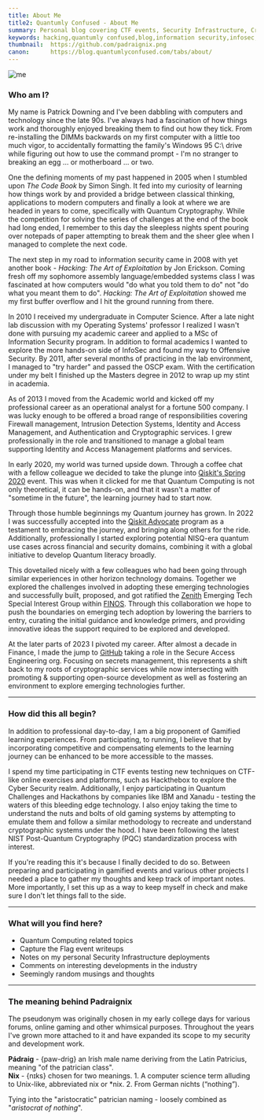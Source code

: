 ```yaml
---
title: About Me
title2: Quantumly Confused - About Me
summary: Personal blog covering CTF events, Security Infrastructure, Cryptography, Innovation, Quantum Technology and related adventures
keywords: hacking,quantumly confused,blog,information security,infosec,hackthebox,quantum computing,quantum technology,emulation,emulators,reverse engineering,innovation
thumbnail:  https://github.com/padraignix.png
canon:      https://blog.quantumlyconfused.com/tabs/about/
---
```



![me](/assets/headshot.png)

### Who am I?

My name is Patrick Downing and I've been dabbling with computers and technology since the late 90s. I've always had a fascination of how things work and thoroughly enjoyed breaking them to find out how they tick. From re-installing the DIMMs backwards on my first computer with a little too much vigor, to accidentally formatting the family's Windows 95 C:\ drive while figuring out how to use the command prompt - I'm no stranger to breaking an egg ... or motherboard ... or two.

One the defining moments of my past happened in 2005 when I stumbled upon <i>The Code Book</i> by Simon Singh. It fed into my curiosity of learning how things work by and provided a bridge between classical thinking, applications to modern computers and finally a look at where we are headed in years to come, specifically with Quantum Cryptography. While the competition for solving the series of challenges at the end of the book had long ended, I remember to this day the sleepless nights spent pouring over notepads of paper attempting to break them and the sheer glee when I managed to complete the next code.

The next step in my road to information security came in 2008 with yet another book - <i>Hacking: The Art of Exploitation</i> by Jon Erickson. Coming fresh off my sophomore assembly language/embedded systems class I was fascinated at how computers would "do what you told them to do" not "do what you meant them to do". <i>Hacking: The Art of Exploitation</i> showed me my first buffer overflow and I hit the ground running from there.

In 2010 I received my undergraduate in Computer Science. After a late night lab discussion with my Operating Systems' professor I realized I wasn't done with pursuing my academic career and applied to a MSc of Information Security program. In addition to formal academics I wanted to explore the more hands-on side of InfoSec and found my way to Offensive Security. By 2011, after several months of practicing in the lab environment, I managed to "try harder" and passed the OSCP exam. With the certification under my belt I finished up the Masters degree in 2012 to wrap up my stint in academia.

As of 2013 I moved from the Academic world and kicked off my professional career as an operational analyst for a fortune 500 company. I was lucky enough to be offered a broad range of responsibilities covering Firewall management, Intrusion Detection Systems, Identity and Access Management, and Authentication and Cryptographic services. I grew professionally in the role and transitioned to manage a global team supporting Identity and Access Management platforms and services. 

In early 2020, my world was turned upside down. Through a coffee chat with a fellow colleague we decided to take the plunge into [Qiskit's Spring 2020](https://blog.quantumlyconfused.com/quantum-computing/2020/05/09/ibm-quantum-challenge/) event. This was when it clicked for me that Quantum Computing is not only theoretical, it can be hands-on, and that it wasn't a matter of "sometime in the future", the learning journey had to start now.

Through those humble beginnings my Quantum journey has grown. In 2022 I was successfully accepted into the [Qiskit Advocate](https://qiskit.org/advocates/) program as a testament to embracing the journey, and bringing along others for the ride. Additionally, professionally I started exploring potential NISQ-era quantum use cases across financial and security domains, combining it with a global initiative to develop Quantum literacy broadly.

This dovetailed nicely with a few colleagues who had been going through similar experiences in other horizon technology domains. Together we explored the challenges involved in adopting these emerging technologies and successfully built, proposed, and got ratified the [Zenith](https://github.com/finos/zenith) Emerging Tech Special Interest Group within [FINOS](https://finos.org/). Through this collaboration we hope to push the boundaries on emerging tech adoption by lowering the barriers to entry, curating the initial guidance and knowledge primers, and providing innovative ideas the support required to be explored and developed.

At the later parts of 2023 I pivoted my career. After almost a decade in Finance, I made the jump to [GitHub](https://github.com/) taking a role in the Secure Access Engineering org. Focusing on secrets management, this represents a shift back to my roots of cryptographic services while now intersecting with promoting & supporting open-source development as well as fostering an environment to explore emerging technologies further.

---
      
### How did this all begin?

In addition to professional day-to-day, I am a big proponent of Gamified learning experiences. From participating, to running, I believe that by incorporating competitive and compensating elements to the learning journey can be enhanced to be more accessible to the masses.

I spend my time participating in CTF events testing new techniques on CTF-like online exercises and platforms, such as Hackthebox to explore the Cyber Security realm. Additionally, I enjoy participating in Quantum Challenges and Hackathons by companies like IBM and Xanadu - testing the waters of this bleeding edge technology. I also enjoy taking the time to understand the nuts and bolts of old gaming systems by attempting to emulate them and follow a similar methodology to recreate and understand cryptographic systems under the hood. I have been following the latest NIST Post-Quantum Cryptography (PQC) standardization process with interest.

If you're reading this it's because I finally decided to do so. Between preparing and participating in gamified events and various other projects I needed a place to gather my thoughts and keep track of important notes. More importantly, I set this up as a way to keep myself in check and make sure I don't let things fall to the side.

---

### What will you find here?

<ul>
    <li>Quantum Computing related topics</li>
    <li>Capture the Flag event writeups</li>
    <li>Notes on my personal Security Infrastructure deployments</li>
    <li>Comments on interesting developments in the industry</li>
    <li>Seemingly random musings and thoughts</li>
</ul>

---
      
### The meaning behind Padraignix

The pseudonym was originally chosen in my early college days for various forums, online gaming and other whimsical purposes. Throughout the years I've grown more attached to it and have expanded its scope to my security and development work.

<b>Pádraig</b> - {paw-drig} an Irish male name deriving from the Latin Patricius, meaning "of the patrician class".  
<b>Nix</b> - {nɪks} chosen for two meanings. 1. A computer science term alluding to Unix-like, abbreviated nix or *nix. 2. From German nichts (“nothing”).

Tying into the "aristocratic" patrician naming - loosely combined as "<i>aristocrat of nothing</i>".
